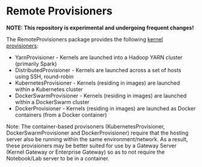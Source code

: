 # Remote Provisioners

**NOTE: This repository is experimental and undergoing frequent changes!**

The RemoteProvisioners package provides the following [kernel provisioners](https://github.com/jupyter/jupyter_client/issues/608):

- YarnProvisioner - Kernels are launched into a Hadoop YARN cluster (primarily Spark)
- DistributedProvisioner - Kernels are launched across a set of hosts using SSH, round-robin
- KubernetesProvisioner - Kernels (residing in images) are launched within a Kubernetes cluster
- DockerSwarmProvisioner - Kernels (residing in images) are launched within a DockerSwarm cluster
- DockerProvisioner - Kernels (residing in images) are launched as Docker containers (from a Docker container)

Note: The container-based provisoners (KubernetesProvisioner, DockerSwarmProvisioner and DockerProvisioner)
require that the hosting server also be running within the same environment/network. As a result, these
provisioners may be better suited for use by a Gateway Server (Kernel Gateway or Enterprise Gateway) so
as to not require the Notebook/Lab server to be in a container.
